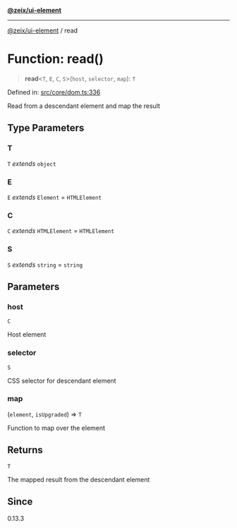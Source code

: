 [**@zeix/ui-element**](../README.md)

***

[@zeix/ui-element](../globals.md) / read

# Function: read()

> **read**\<`T`, `E`, `C`, `S`\>(`host`, `selector`, `map`): `T`

Defined in: [src/core/dom.ts:336](https://github.com/zeixcom/ui-element/blob/29b42270573af1b19b68f0383c60c6f1221e3f0d/src/core/dom.ts#L336)

Read from a descendant element and map the result

## Type Parameters

### T

`T` *extends* `object`

### E

`E` *extends* `Element` = `HTMLElement`

### C

`C` *extends* `HTMLElement` = `HTMLElement`

### S

`S` *extends* `string` = `string`

## Parameters

### host

`C`

Host element

### selector

`S`

CSS selector for descendant element

### map

(`element`, `isUpgraded`) => `T`

Function to map over the element

## Returns

`T`

The mapped result from the descendant element

## Since

0.13.3
